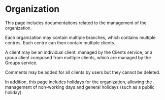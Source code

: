 # Organization

This page includes documentations related to the management of the
organization.

Each organization may contain multiple branches, which contains multiple
centres. Each centre can then contain multiple clients.

A client may be an individual client, managed by the Clients service, or a
group client composed from multiple clients, which are managed by the Groups
service.

Comments may be added for all clients by users but they cannot be deleted.

In addition, this page includes holidays for the organization, allowing the
management of non-working days and general holidays (such as a public holiday).

